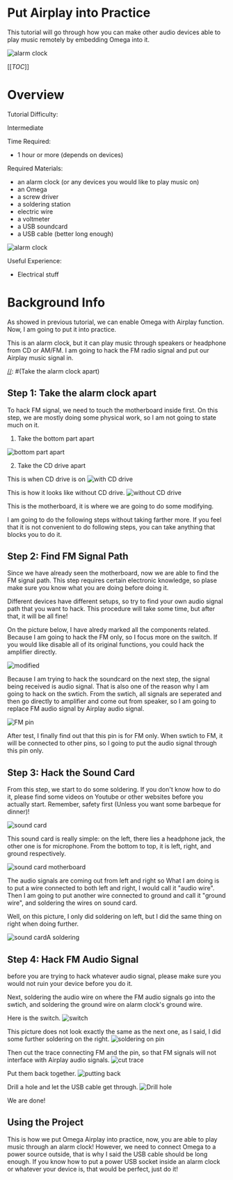# Put Airplay into Practice

This tutorial will go through how you can make other audio devices able to play music remotely by embedding Omega into it.

![alarm clock](http://i.imgur.com/F87YnmX.jpg) 


[[_TOC_]]

[//]: # (Overview)

# Overview 

Tutorial Difficulty:

Intermediate

Time Required:

* 1 hour or more (depends on devices)

Required Materials:
  * an alarm clock (or any devices you would like to play music on)
  * an Omega
  * a screw driver
  * a soldering station
  * electric wire
  * a voltmeter
  * a USB soundcard
  * a USB cable (better long enough)

 ![alarm clock](http://i.imgur.com/F87YnmX.jpg) 

Useful Experience:
* Electrical stuff

# Background Info

As showed in previous tutorial, we can enable Omega with Airplay function. Now, I am going to put it into practice.

This is an alarm clock, but it can play music through speakers or headphone from CD or AM/FM. I am going to hack the FM radio signal and put our Airplay music signal in.


[//]: #(Take the alarm clock apart)

## Step 1: Take the alarm clock apart

To hack FM signal, we need to touch the motherboard inside first. On this step, we are mostly doing some physical work, so I am not going to state much on it.

1. Take the bottom part apart

![bottom part apart](http://i.imgur.com/asxZSZl.jpg)

2. Take the CD drive apart

This is when CD drive is on
![with CD drive](http://i.imgur.com/AA2UQMN.jpg)

This is how it looks like without CD drive.
![without CD drive](http://i.imgur.com/jUiy092.jpg)

This is the motherboard, it is where we are going to do some modifying. 

I am going to do the following steps without taking farther more. If you feel that it is not convenient to do following steps, you can take anything that blocks you to do it.

[//]: # (Find FM Signal Path)

## Step 2: Find FM Signal Path

Since we have already seen the motherboard, now we are able to find the FM signal path. This step requires certain electronic knowledge, so plase make sure you know what you are doing before doing it.

Different devices have different setups, so try to find your own audio signal path that you want to hack. This procedure will take some time, but after that, it will be all fine!

On the picture below, I have alredy marked all the components related. Because I am going to hack the FM only, so I focus more on the switch. If you would like disable all of its original functions, you could hack the amplifier directly.

![modified](http://i.imgur.com/vunAdbQ.jpg)

Because I am trying to hack the soundcard on the next step, the signal being received is audio signal. That is also one of the reason why I am going to hack on the swtich. From the swtich, all signals are seperated and then go directly to amplifier and come out from speaker, so I am going to replace FM audio signal by Airplay audio signal.

![FM pin](http://i.imgur.com/cc4olMw.jpg)


After test, I finally find out that this pin is for FM only. When swtich to FM, it will be connected to other pins, so I going to put the audio signal through this pin only.

[//]: # (Hack the Sound Card)

## Step 3: Hack the Sound Card

From this step, we start to do some soldering. If you don't know how to do it, please find some videos on Youtube or other websites before you actually start. Remember, safety first (Unless you want some barbeque for dinner)!

![sound card](http://i.imgur.com/vhdXwe8.jpg)


This sound card is really simple: on the left, there lies a headphone jack, the other one is for microphone. From the bottom to top, it is left, right, and ground respectively.

![sound card motherboard](http://i.imgur.com/WiphMYE.jpg)

The audio signals are coming out from left and right so What I am doing is to put a wire connected to both left and right, I would call it "audio wire". Then I am going to put another wire connected to ground and call it "ground wire", and soldering the wires on sound card.

Well, on this picture, I only did soldering on left, but I did the same thing on right when doing further. 

![sound cardA soldering](http://i.imgur.com/tjgjf1I.jpg)


[//]: # (Hack FM Signal)

## Step 4: Hack FM Audio Signal

before you are trying to hack whatever audio signal, please make sure you would not ruin your device before you do it.

Next, soldering the audio wire on where the FM audio signals go into the swtich, and soldering the ground wire on alarm clock's ground wire.

Here is the switch.
![switch](http://i.imgur.com/0Nx6xaq.jpg)

This picture does not look exactly the same as the next one, as I said, I did some further soldering on the right.
![soldering on pin](http://i.imgur.com/nbnDPAG.jpg)

Then cut the trace connecting FM and the pin, so that FM signals will not interface with Airplay audio signals.
![cut trace](http://i.imgur.com/iZHEhoI.jpg)

Put them back together.
![putting back](http://i.imgur.com/y9WWq4S.jpg)

Drill a hole and let the USB cable get through.
![Drill hole](http://i.imgur.com/UpCmHpq.jpg)

We are done!

[//]: # (Using the Project)

## Using the Project

This is how we put Omega Airplay into practice, now, you are able to play music through an alarm clock! However, we need to connect Omega to a power source outside, that is why I said the USB cable should be long enough. If you know how to put a power USB socket inside an alarm clock or whatever your device is, that would be perfect, just do it! 